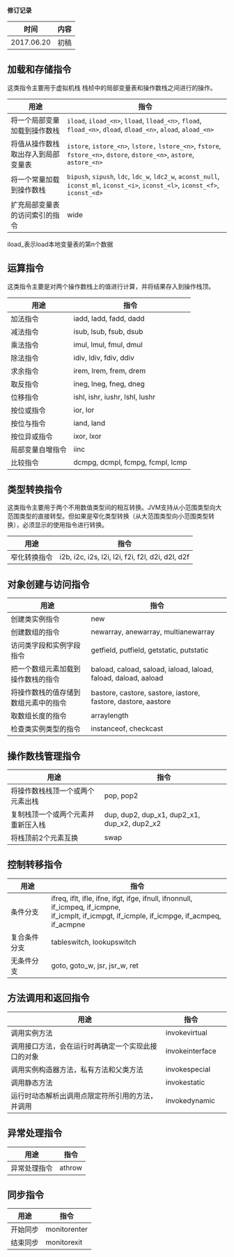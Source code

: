 **修订记录**


| 时间 | 内容 |
|--------|--------|
| 2017.06.20 | 初稿 |



## 加载和存储指令

这类指令主要用于虚拟机栈 栈桢中的局部变量表和操作数栈之间进行的操作。



| 用途 | 指令 |
|--|--|
| 将一个局部变量加载到操作数栈 | `iload`, `iload_<n>`, `lload`, `lload_<n>`, `fload`, `fload_<n>`, `dload`, `dload_<n>`, `aload`, `aload_<n>` |
| 将值从操作数栈取出存入到局部变量表 | `istore`, `istore_<n>`, `lstore,` `lstore_<n>`, `fstore`, `fstore_<n>`, `dstore`, `dstore_<n>`, `astore`, `astore_<n>` |
| 将一个常量加载到操作数栈 | `bipush`, `sipush`, `ldc`, `ldc_w`, `ldc2_w`, `aconst_null`, `iconst_ml`, `iconst_<i>`, `iconst_<l>`, `iconst_<f>`, `iconst_<d>` |
| 扩充局部变量表的访问索引的指令  | wide |


iload_<n>表示load本地变量表的第n个数据


## 运算指令

这类指令主要是对两个操作数栈上的值进行计算，并将结果存入到操作栈顶。



| 用途 | 指令 |
|--|--|
| 加法指令  | iadd, ladd, fadd, dadd  |
| 减法指令 | isub, lsub, fsub, dsub   |
| 乘法指令 | imul, lmul, fmul, dmul  |
| 除法指令 | idiv, ldiv, fdiv, ddiv  |
| 求余指令 | irem, lrem, frem, drem  |
| 取反指令 | ineg, lneg, fneg, dneg  |
| 位移指令 | ishl, ishr, iushr, lshl, lushr |
| 按位或指令 | ior, lor |
| 按位与指令 | iand, land |
| 按位异或指令 | ixor, lxor |
| 局部变量自增指令 | iinc  |
| 比较指令 | dcmpg, dcmpl, fcmpg, fcmpl, lcmp |


## 类型转换指令

这类指令主要用于两个不用数值类型间的相互转换。JVM支持从小范围类型向大范围类型的直接转型。但如果是窄化类型转换（从大范围类型向小范围类型转换），必须显示的使用指令进行转换。

| 用途 | 指令 |
|--|--|
| 窄化转换指令 | i2b, i2c, i2s, l2i, l2i, f2i, f2l, d2i, d2l, d2f  |

## 对象创建与访问指令

| 用途 | 指令 |
|--|--|
| 创建类实例指令 | new |
| 创建数组的指令 | newarray, anewarray, multianewarray |
| 访问类字段和实例字段指令 | getfield, putfield, getstatic, putstatic |
| 把一个数组元素加载到操作数栈的指令 | baload, caload, saload, iaload, laload, faload, daload, aaload |
| 将操作数栈的值存储到数组元素中的指令 | bastore, castore, sastore, iastore, fastore, dastore, aastore  |
| 取数组长度的指令 | arraylength |
| 检查类实例类型的指令 | instanceof, checkcast |

## 操作数栈管理指令

| 用途 | 指令 |
|--|--|
| 将操作数栈栈顶一个或两个元素出栈 | pop, pop2 |
| 复制栈顶一个或两个元素并重新压入栈 | dup, dup2, dup_x1, dup2_x1, dup_x2, dup2_x2 |
| 将栈顶前2个元素互换 | swap |

## 控制转移指令

| 用途 | 指令 |
|--|--|
| 条件分支 | ifreq, iflt, ifle, ifne, ifgt, ifge, ifnull, ifnonnull, if_icmpeq, if_icmpne,<br> if_icmplt, if_icmpgt, if_icmple, if_icmpge, if_acmpeq, if_acmpne|
| 复合条件分支 | tableswitch, lookupswitch  |
| 无条件分支 | goto, goto_w, jsr, jsr_w, ret |

## 方法调用和返回指令

| 用途 | 指令 | |
|--|--| -- |
| 调用实例方法 | invokevirtual |  |
| 调用接口方法，会在运行时再确定一个实现此接口的对象 | invokeinterface | |
| 调用实例构造器方法，私有方法和父类方法 | invokespecial | |
| 调用静态方法 | invokestatic | |
| 运行时动态解析出调用点限定符所引用的方法，并调用 | invokedynamic | |

## 异常处理指令

| 用途 | 指令 |
|--|--|
| 异常处理指令 | athrow |

## 同步指令

| 用途 | 指令 |
|--|--|
| 开始同步 | monitorenter |
| 结束同步 | monitorexit |






